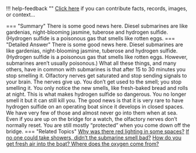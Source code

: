 !!! help-feedback ""
    <a href="/feedback/" data-feedback-link>Click here</a>
    if you can contribute facts, records, images, or context…

<a id="summary"></a>
=== "Summary"
    There is some good news here. Diesel submarines are like gardenias, night-blooming jasmine, tuberose and hydrogen sulfide. (Hydrogen sulfide is a poisonous gas that smells like rotten eggs.
=== "Detailed Answer"
    There is some good news here. Diesel submarines are like gardenias, night-blooming jasmine, tuberose and hydrogen sulfide. (Hydrogen sulfide is a poisonous gas that smells like rotten eggs. However, submarines aren’t usually poisonous.) What all these things, and many others, have in common with submarines is that after 15 to 30 minutes you stop smelling it. Olfactory nerves get saturated and stop sending signals to your brain. The nerves give up. You don’t get used to the smell; you stop smelling it. You only notice the new smells, like fresh-baked bread and rolls at night.
    This is what makes hydrogen sulfide so dangerous. You no longer smell it but it can still kill you. The good news is that it is very rare to have hydrogen sulfide on an operating boat since it develops in closed spaces. We have very few of those and almost never go into them when at sea.
    Even if you are up on the bridge for a watch, the olfactory nerves don’t normally reset. You are still mostly “protected” when you come down off the bridge.
=== "Related Topics"
    [Why was there red lighting in some spaces?](why-was-there-red-lighting-in-some-spaces.md#summary)
    [If no one could take showers, didn’t the submarine smell bad?](if-no-one-could-take-showers-didnt-the-submarine-smell-bad.md#summary)
    [How do you get fresh air into the boat? Where does the oxygen come from?](how-do-you-get-fresh-air-into-the-boat-where-does-the-oxygen-come-from.md#summary)
